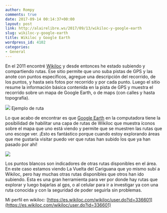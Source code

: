 ```yaml
---
author: Rompy
comments: true
date: 2017-09-14 00:14:37+00:00
layout: post
link: http://alairelibre.ws/2017/09/13/wikiloc-y-google-earth
slug: wikiloc-y-google-earth
title: Wikiloc y Google Earth
wordpress_id: 4102
categories:
- General
---
```



En el 2011 encontré [Wikiloc](https://es.wikiloc.com/) y desde entonces he estado subiendo y compartiendo rutas. Ese sitio permite que uno suba pistas de GPS y las anote con puntos específicos, agregue una descripción del recorrido, de los puntos, y hasta seis fotos por recorrido y por cada punto. Luego el sitio resume la información básica contenida en la pista de GPS y muestra el recorrido sobre un mapa de Google Earth, o de maps (con calles y hasta topografía).



![](http://alairelibre.ws/wp-content/uploads/2017/09/wikiloc.jpg)
    Ejemplo de ruta




Lo que acabo de encontrar es que [Google Earth](https://www.google.com/earth/) en la computadora tiene la posibilidad de habilitar una capa de rutas de Wikiloc que muestra íconos sobre el mapa que uno está viendo y permite que se muestren las rutas que uno escoge ver. ¡Esto es fantástico porque cuando estoy explorando áreas que me gustaría visitar puedo ver que rutas han subido los que ya han pasado por ahí!



![](http://alairelibre.ws/wp-content/uploads/2017/09/wikiloc2.jpg)



Los puntos blancos son indicadores de otras rutas disponibles en el área. En este caso estamos viendo La Vuelta del Cariguana que yo mismo subí a Wikiloc, pero hay muchas otras rutas disponibles que otros han ido subiendo. Esta es una gran herramienta para ver por donde hay rutas que explorar y luego bajarlas al gps, o al celular para ir a investigar ya con una ruta conocida y con la seguridad de poder seguirla sin problemas.



Mi perfil en wikiloc: [https://es.wikiloc.com/wikiloc/user.do?id=336601](https://es.wikiloc.com/wikiloc/user.do?id=336601)

